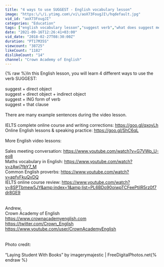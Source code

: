 ```yaml
---
title: "4 ways to use SUGGEST - English vocabulary lesson"
image: "https:\/\/i.ytimg.com\/vi\/aoX73FougJI\/hqdefault.jpg"
vid_id: "aoX73FougJI"
categories: "Education"
tags: ["english vocabulary lesson","suggest verb","what does suggest mean"]
date: "2021-09-16T12:26:41+03:00"
vid_date: "2018-02-27T08:30:00Z"
duration: "PT17M35S"
viewcount: "38725"
likeCount: "1182"
dislikeCount: "14"
channel: "Crown Academy of English"
---
```

{% raw %}In this English lesson, you will learn 4 different ways to use the verb SUGGEST:<br /><br />suggest + direct object<br />suggest + direct object + indirect object<br />suggest + ING form of verb<br />suggest + that clause<br /><br />There are many example sentences during the video lesson.<br /><br />IELTS complete online course and writing corrections: <a rel="nofollow" target="blank" href="https://goo.gl/qxoyLh">https://goo.gl/qxoyLh</a><br />Online English lessons &amp; speaking practice: <a rel="nofollow" target="blank" href="https://goo.gl/ShC6qL">https://goo.gl/ShC6qL</a> <br /><br />More English video lessons:<br /><br />Sales meeting conversation: <a rel="nofollow" target="blank" href="https://www.youtube.com/watch?v=G7VWp_U-eo8">https://www.youtube.com/watch?v=G7VWp_U-eo8</a><br />Maths vocabulary in English: <a rel="nofollow" target="blank" href="https://www.youtube.com/watch?v=zAwj7fbY7_M">https://www.youtube.com/watch?v=zAwj7fbY7_M</a><br />Common English proverbs: <a rel="nofollow" target="blank" href="https://www.youtube.com/watch?v=apfyFkuQvDQ">https://www.youtube.com/watch?v=apfyFkuQvDQ</a><br />IELTS online course review: <a rel="nofollow" target="blank" href="https://www.youtube.com/watch?v=8SPTbmew5JY&amp;index=1&amp;list=PL6BDo90oiwpTCFeePtilR5rz0f7dr8GE9">https://www.youtube.com/watch?v=8SPTbmew5JY&amp;index=1&amp;list=PL6BDo90oiwpTCFeePtilR5rz0f7dr8GE9</a><br /><br /><br />Andrew,<br />Crown Academy of English<br /><a rel="nofollow" target="blank" href="https://www.crownacademyenglish.com">https://www.crownacademyenglish.com</a><br /><a rel="nofollow" target="blank" href="https://twitter.com/Crown_English">https://twitter.com/Crown_English</a><br /><a rel="nofollow" target="blank" href="https://www.youtube.com/user/CrownAcademyEnglish">https://www.youtube.com/user/CrownAcademyEnglish</a><br /><br /><br />Photo credit:<br /><br />“Laying Student With Books” by imagerymajestic | FreeDigitalPhotos.net{% endraw %}
